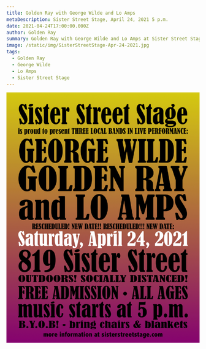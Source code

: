 ```yaml
---
title: Golden Ray with George Wilde and Lo Amps
metaDescription: Sister Street Stage, April 24, 2021 5 p.m.
date: 2021-04-24T17:00:00.000Z
author: Golden Ray
summary: Golden Ray with George Wilde and Lo Amps at Sister Street Stage, April 17, 2021, 5 p.m.
image: /static/img/SisterStreetStage-Apr-24-2021.jpg
tags:
  - Golden Ray
  - George Wilde
  - Lo Amps
  - Sister Street Stage
---
```


![Golden Ray at Sister Street Stage poster](/static/img/SisterStreetStage-Apr-24-2021.jpg "Golden Ray at Sister Street Stage poster")
